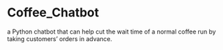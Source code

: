 # Coffee_Chatbot
a Python chatbot that can help cut the wait time of a normal coffee run by taking customers’ orders in advance.
